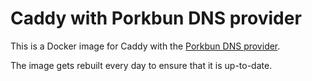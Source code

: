 # Caddy with Porkbun DNS provider

This is a Docker image for Caddy with the [Porkbun DNS provider](https://github.com/caddy-dns/porkbun/).

The image gets rebuilt every day to ensure that it is up-to-date.

